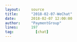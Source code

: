 ```yaml
---
layout:     source 
title:      "2018-02-07-WeChat"
date:       2018-02-07 12:00:00
author:     "PaymentGroup"
lines:      197 
tag:		  [chat]
---
```

